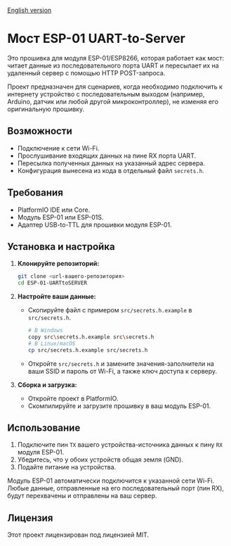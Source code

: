 [English version](README.md)

# Мост ESP-01 UART-to-Server

Это прошивка для модуля ESP-01/ESP8266, которая работает как мост: читает данные из последовательного порта UART и пересылает их на удаленный сервер с помощью HTTP POST-запроса.

Проект предназначен для сценариев, когда необходимо подключить к интернету устройство с последовательным выходом (например, Arduino, датчик или любой другой микроконтроллер), не изменяя его оригинальную прошивку.

## Возможности

- Подключение к сети Wi-Fi.
- Прослушивание входящих данных на пине RX порта UART.
- Пересылка полученных данных на указанный адрес сервера.
- Конфигурация вынесена из кода в отдельный файл `secrets.h`.

## Требования

- PlatformIO IDE или Core.
- Модуль ESP-01 или ESP-01S.
- Адаптер USB-to-TTL для прошивки модуля ESP-01.

## Установка и настройка

1.  **Клонируйте репозиторий:**
    ```bash
    git clone <url-вашего-репозитория>
    cd ESP-01-UARTtoSERVER
    ```

2.  **Настройте ваши данные:**
    -   Скопируйте файл с примером `src/secrets.h.example` в `src/secrets.h`.
        ```bash
        # В Windows
        copy src\secrets.h.example src\secrets.h
        # В Linux/macOS
        cp src/secrets.h.example src/secrets.h
        ```
    -   Откройте `src/secrets.h` и замените значения-заполнители на ваши SSID и пароль от Wi-Fi, а также ключ доступа к серверу.

3.  **Сборка и загрузка:**
    -   Откройте проект в PlatformIO.
    -   Скомпилируйте и загрузите прошивку в ваш модуль ESP-01.

## Использование

1.  Подключите пин `TX` вашего устройства-источника данных к пину `RX` модуля ESP-01.
2.  Убедитесь, что у обоих устройств общая земля (GND).
3.  Подайте питание на устройства.

Модуль ESP-01 автоматически подключится к указанной сети Wi-Fi. Любые данные, отправленные на его последовательный порт (пин RX), будут перехвачены и отправлены на ваш сервер.

## Лицензия

Этот проект лицензирован под лицензией MIT.